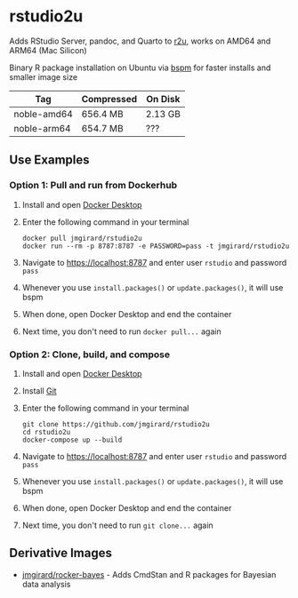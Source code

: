 # rstudio2u

Adds RStudio Server, pandoc, and Quarto to [r2u](https://github.com/rocker-org/r2u), works on AMD64 and ARM64 (Mac Silicon)

Binary R package installation on Ubuntu via [bspm](https://cloud.r-project.org/package=bspm) for faster installs and smaller image size

| Tag         | Compressed | On Disk |
| ----------- | ---------- | ------- |
| noble-amd64 | 656.4 MB   | 2.13 GB |
| noble-arm64 | 654.7 MB  | ???     |


## Use Examples

### Option 1: Pull and run from Dockerhub

1. Install and open [Docker Desktop](https://www.docker.com/products/docker-desktop/)
2. Enter the following command in your terminal

    ```
    docker pull jmgirard/rstudio2u
    docker run --rm -p 8787:8787 -e PASSWORD=pass -t jmgirard/rstudio2u
    ```

3. Navigate to <https://localhost:8787> and enter user `rstudio` and password `pass`
4. Whenever you use `install.packages()` or `update.packages()`, it will use bspm
5. When done, open Docker Desktop and end the container
6. Next time, you don't need to run `docker pull...` again

### Option 2: Clone, build, and compose

1. Install and open [Docker Desktop](https://www.docker.com/products/docker-desktop/)
2. Install [Git](https://git-scm.com/downloads)
3. Enter the following command in your terminal

    ```
    git clone https://github.com/jmgirard/rstudio2u
    cd rstudio2u
    docker-compose up --build
    ```
4. Navigate to <https://localhost:8787> and enter user `rstudio` and password `pass`
5. Whenever you use `install.packages()` or `update.packages()`, it will use bspm
6. When done, open Docker Desktop and end the container
7. Next time, you don't need to run `git clone...` again

## Derivative Images

- [jmgirard/rocker-bayes](https://github.com/jmgirard/rocker-bayes) - Adds CmdStan and R packages for Bayesian data analysis
